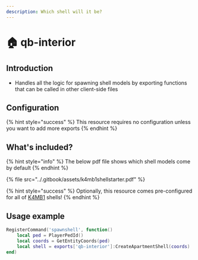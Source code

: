 ```yaml
---
description: Which shell will it be?
---
```


# 🏠 qb-interior

## Introduction

-   Handles all the logic for spawning shell models by exporting functions that can be called in other client-side files

## Configuration

{% hint style="success" %}
This resource requires no configuration unless you want to add more exports
{% endhint %}

## What's included?

{% hint style="info" %}
The below pdf file shows which shell models come by default
{% endhint %}

{% file src="../.gitbook/assets/k4mb1shellstarter.pdf" %}

{% hint style="success" %}
Optionally, this resource comes pre-configured for all of [K4MB1](https://www.k4mb1maps.com/) shells!
{% endhint %}

## Usage example

```lua
RegisterCommand('spawnshell', function()
    local ped = PlayerPedId()
    local coords = GetEntityCoords(ped)
    local shell = exports['qb-interior']:CreateApartmentShell(coords)
end)
```
